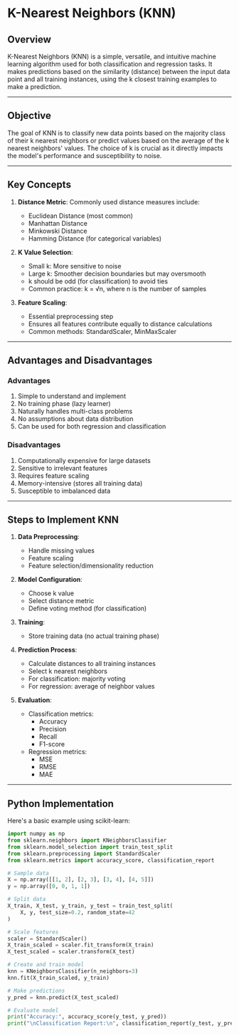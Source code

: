 # K-Nearest Neighbors (KNN)

## Overview
K-Nearest Neighbors (KNN) is a simple, versatile, and intuitive machine learning algorithm used for both classification and regression tasks. It makes predictions based on the similarity (distance) between the input data point and all training instances, using the k closest training examples to make a prediction.

---

## Objective
The goal of KNN is to classify new data points based on the majority class of their k nearest neighbors or predict values based on the average of the k nearest neighbors' values. The choice of k is crucial as it directly impacts the model's performance and susceptibility to noise.

---

## Key Concepts
1. **Distance Metric**: Commonly used distance measures include:
   - Euclidean Distance (most common)
   - Manhattan Distance
   - Minkowski Distance
   - Hamming Distance (for categorical variables)

2. **K Value Selection**:
   - Small k: More sensitive to noise
   - Large k: Smoother decision boundaries but may oversmooth
   - k should be odd (for classification) to avoid ties
   - Common practice: k = √n, where n is the number of samples

3. **Feature Scaling**:
   - Essential preprocessing step
   - Ensures all features contribute equally to distance calculations
   - Common methods: StandardScaler, MinMaxScaler

---

## Advantages and Disadvantages

### Advantages
1. Simple to understand and implement
2. No training phase (lazy learner)
3. Naturally handles multi-class problems
4. No assumptions about data distribution
5. Can be used for both regression and classification

### Disadvantages
1. Computationally expensive for large datasets
2. Sensitive to irrelevant features
3. Requires feature scaling
4. Memory-intensive (stores all training data)
5. Susceptible to imbalanced data

---

## Steps to Implement KNN

1. **Data Preprocessing**:
   - Handle missing values
   - Feature scaling
   - Feature selection/dimensionality reduction
   
2. **Model Configuration**:
   - Choose k value
   - Select distance metric
   - Define voting method (for classification)

3. **Training**:
   - Store training data (no actual training phase)

4. **Prediction Process**:
   - Calculate distances to all training instances
   - Select k nearest neighbors
   - For classification: majority voting
   - For regression: average of neighbor values

5. **Evaluation**:
   - Classification metrics:
     - Accuracy
     - Precision
     - Recall
     - F1-score
   - Regression metrics:
     - MSE
     - RMSE
     - MAE

---

## Python Implementation
Here's a basic example using scikit-learn:

```python
import numpy as np
from sklearn.neighbors import KNeighborsClassifier
from sklearn.model_selection import train_test_split
from sklearn.preprocessing import StandardScaler
from sklearn.metrics import accuracy_score, classification_report

# Sample data
X = np.array([[1, 2], [2, 3], [3, 4], [4, 5]])
y = np.array([0, 0, 1, 1])

# Split data
X_train, X_test, y_train, y_test = train_test_split(
    X, y, test_size=0.2, random_state=42
)

# Scale features
scaler = StandardScaler()
X_train_scaled = scaler.fit_transform(X_train)
X_test_scaled = scaler.transform(X_test)

# Create and train model
knn = KNeighborsClassifier(n_neighbors=3)
knn.fit(X_train_scaled, y_train)

# Make predictions
y_pred = knn.predict(X_test_scaled)

# Evaluate model
print("Accuracy:", accuracy_score(y_test, y_pred))
print("\nClassification Report:\n", classification_report(y_test, y_pred))